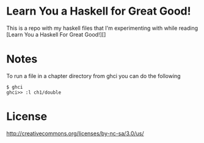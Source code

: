 # Learn You a Haskell for Great Good!

This is a repo with my haskell files that I'm experimenting with while reading 
[Learn You a Haskell For Great Good!][]

# Notes

To run a file in a chapter directory from ghci you can do the following

```
$ ghci
ghci>> :l ch1/double
```

# License

http://creativecommons.org/licenses/by-nc-sa/3.0/us/

[Learn You a Haskell For Great Good]: http://learnyouahaskell.com/
